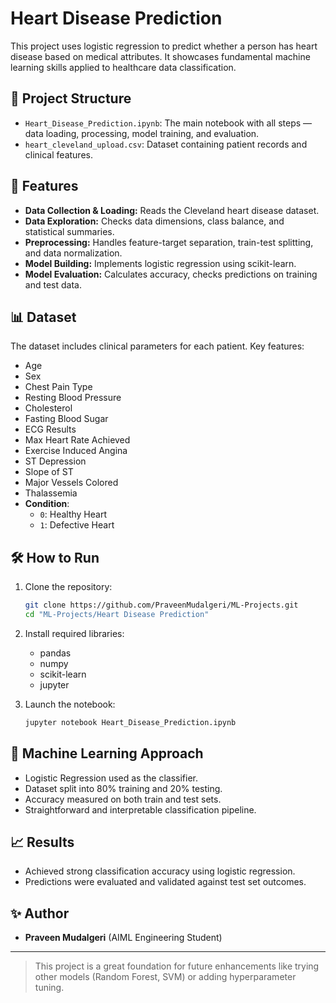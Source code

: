 # Heart Disease Prediction

This project uses logistic regression to predict whether a person has heart disease based on medical attributes. It showcases fundamental machine learning skills applied to healthcare data classification.

## 📂 Project Structure

- `Heart_Disease_Prediction.ipynb`: The main notebook with all steps — data loading, processing, model training, and evaluation.
- `heart_cleveland_upload.csv`: Dataset containing patient records and clinical features.

## 🚀 Features

- **Data Collection & Loading:** Reads the Cleveland heart disease dataset.
- **Data Exploration:** Checks data dimensions, class balance, and statistical summaries.
- **Preprocessing:** Handles feature-target separation, train-test splitting, and data normalization.
- **Model Building:** Implements logistic regression using scikit-learn.
- **Model Evaluation:** Calculates accuracy, checks predictions on training and test data.

## 📊 Dataset

The dataset includes clinical parameters for each patient. Key features:

- Age  
- Sex  
- Chest Pain Type  
- Resting Blood Pressure  
- Cholesterol  
- Fasting Blood Sugar  
- ECG Results  
- Max Heart Rate Achieved  
- Exercise Induced Angina  
- ST Depression  
- Slope of ST  
- Major Vessels Colored  
- Thalassemia  
- **Condition**:  
  - `0`: Healthy Heart  
  - `1`: Defective Heart

## 🛠️ How to Run

1. Clone the repository:
   ```bash
   git clone https://github.com/PraveenMudalgeri/ML-Projects.git
   cd "ML-Projects/Heart Disease Prediction"
   ```

2. Install required libraries:
   - pandas  
   - numpy  
   - scikit-learn  
   - jupyter

3. Launch the notebook:
   ```bash
   jupyter notebook Heart_Disease_Prediction.ipynb
   ```

## 🧠 Machine Learning Approach

- Logistic Regression used as the classifier.
- Dataset split into 80% training and 20% testing.
- Accuracy measured on both train and test sets.
- Straightforward and interpretable classification pipeline.

## 📈 Results

- Achieved strong classification accuracy using logistic regression.
- Predictions were evaluated and validated against test set outcomes.

## ✨ Author

- **Praveen Mudalgeri** (AIML Engineering Student)

---

> This project is a great foundation for future enhancements like trying other models (Random Forest, SVM) or adding hyperparameter tuning.
